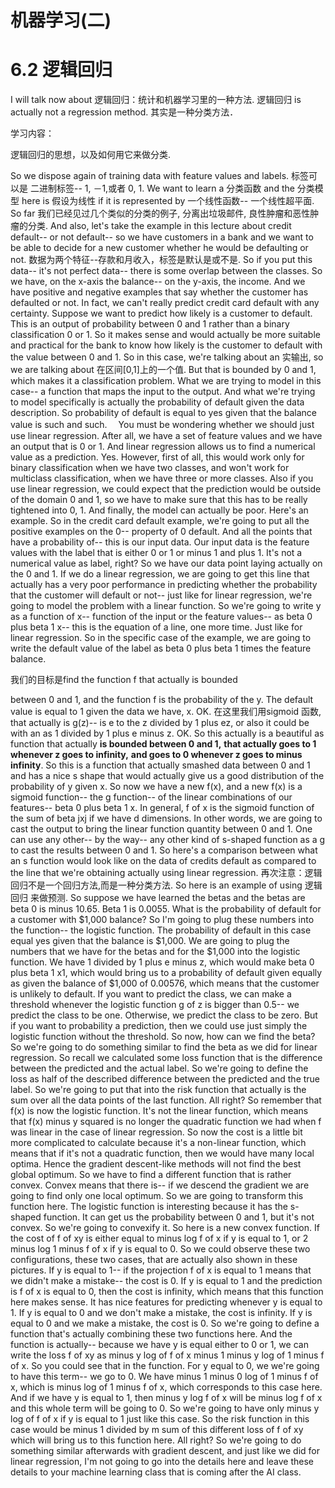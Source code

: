 # 机器学习(二)

# 6.2 逻辑回归

I will talk now about 逻辑回归：统计和机器学习里的一种方法.
逻辑回归 is actually not a regression method.
其实是一种分类方法．

学习内容：

逻辑回归的思想，以及如何用它来做分类.

So we dispose again of training data
with feature values and labels.
标签可以是 二进制标签--
1, －1,或者 0, 1.
We want to learn a 分类函数 and the 分类模型 here is 假设为线性
if it is represented by 一个线性函数-- 一个线性超平面.
So far 我们已经见过几个类似的分类的例子,
分离出垃圾邮件,
良性肿瘤和恶性肿瘤的分类.
And also, let's take the example in this lecture about credit
default--
or not default-- so we have customers in a bank
and we want to be able to decide for a new customer
whether he would be defaulting or not.
数据为两个特征--存款和月收入，标签是默认是或不是.
So if you put this data-- it's not perfect data--
there is some overlap between the classes.
So we have, on the x-axis the balance--
on the y-axis, the income.
And we have positive and negative examples
that say whether the customer has defaulted or not.
In fact, we can't really predict credit card default
with any certainty.
Suppose we want to predict how likely is a customer
to default. This is an output of probability between 0 and 1
rather than a binary classification 0 or 1.
So it makes sense and would actually
be more suitable and practical for the bank
to know how likely is the customer to default
with the value between 0 and 1.
So in this case, we're talking about an 实输出,
so we are talking about 在区间[0,1]上的一个值.
But that is bounded by 0 and 1, which makes it a classification
problem.
What we are trying to model in this case--
a function that maps the input to the output.
And what we're trying to model specifically
is actually the probability of default
given the data description.
So probability of default is equal to yes
given that the balance value is such and such.　
You must be wondering whether we should just use linear regression.
After all, we have a set of feature values
and we have an output that is 0 or 1.
And linear regression allows us to find a numerical value
as a prediction.
Yes.
However, first of all, this would work only
for binary classification when we have two classes,
and won't work for multiclass classification, when
we have three or more classes.
Also if you use linear regression,
we could expect that the prediction would
be outside of the domain 0 and 1,
so we have to make sure that this has to be really tightened
into 0, 1.
And finally, the model can actually be poor.
Here's an example.
So in the credit card default example,
we're going to put all the positive examples on the 0--
property of 0 default. And all the points
that have a probability of-- this is our input data.
Our input data is the feature values
with the label that is either 0 or 1 or minus 1 and plus 1.
It's not a numerical value as label, right?
So we have our data point laying actually on the 0 and 1.
If we do a linear regression, we are
going to get this line that actually
has a very poor performance in predicting
whether the probability that the customer will default or not--
just like for linear regression, we're
going to model the problem with a linear function.
So we're going to write y as a function of x-- function of the input or the feature values--
as beta 0 plus beta 1 x-- this is the equation of a line, one more time.
Just like for linear regression.
So in the specific case of the example,
we are going to write the default
value of the label as beta 0 plus beta 1 times the feature
balance.

我们的目标是find the function f that actually is bounded

between 0 and 1, and the function
f is the probability of the y.
The default value is equal to 1 given the data we have, x.
OK.
在这里我们用sigmoid 函数,
that actually is g(z)--
is e to the z divided by 1 plus ez, or also
it could be with an as 1 divided by 1 plus e minus z.
OK.
So this actually is a beautiful as function
that actually **is bounded between 0 and 1,**
**that actually goes to 1 whenever z goes to infinity,**
**and goes to 0 whenever z goes to minus infinity**. 
So this is a function that actually
smashed data between 0 and 1 and has a nice s shape that
would actually give us a good distribution of the probability
of y given x.
So now we have a new f(x), and a new f(x) is a sigmoid
function-- the g function-- of the linear combinations
of our features-- beta 0 plus beta 1 x.
In general, f of x is the sigmoid function
of the sum of beta jxj if we have d dimensions.
In other words, we are going to cast the output
to bring the linear function quantity between 0 and 1.
One can use any other-- by the way--
any other kind of s-shaped function
as a g to cast the results between 0 and 1.
So here's a comparison between what an s function would
look like on the data of credits default as
compared to the line that we're obtaining actually
using linear regression.
再次注意：逻辑回归不是一个回归方法,而是一种分类方法.
So here is an example of using 逻辑回归
来做预测.
So suppose we have learned the betas
and the betas are beta 0 is minus 10.65.
Beta 1 is 0.0055.
What is the probability of default for a customer
with $1,000 balance?
So I'm going to plug these numbers into the function--
the logistic function.
The probability of default in this case
equal yes given that the balance is $1,000.
We are going to plug the numbers that we have for the betas
and for the $1,000 into the logistic function.
We have 1 divided by 1 plus e minus
z, which would make beta 0 plus beta 1 x1,
which would bring us to a probability of default given
equally as given the balance of $1,000 of 0.00576,
which means that the customer is unlikely to default.
If you want to predict the class,
we can make a threshold whenever the logistic function g of z
is bigger than 0.5--
we predict the class to be one.
Otherwise, we predict the class to be zero.
But if you want to probability a prediction,
then we could use just simply the logistic function
without the threshold.
So now, how can we find the beta?
So we're going to do something similar to find the beta as we
did for linear regression.
So recall we calculated some loss function
that is the difference between the predicted
and the actual label.
So we're going to define the loss
as half of the described difference
between the predicted and the true label.
So we're going to put that into the risk function that actually
is the sum over all the data points of the last function.
All right?
So remember that f(x) is now the logistic function.
It's not the linear function, which
means that f(x) minus y squared
is no longer the quadratic function we
had when f was linear in the case of linear regression.
So now the cost is a little bit more
complicated to calculate because it's
a non-linear function, which means that if it's not
a quadratic function, then we would have many local optima.
Hence the gradient descent-like methods
will not find the best global optimum.
So we have to find a different function that is rather convex.
Convex means that there is-- if we
descend the gradient we are going
to find only one local optimum.
So we are going to transform this function here.
The logistic function is interesting
because it has the s-shaped function.
It can get us the probability between 0 and 1,
but it's not convex.
So we're going to convexify it.
So here is a new convex function.
If the cost of f of xy is either equal to minus
log f of x if y is equal to 1, or 2 minus log 1
minus f of x if y is equal to 0.
So we could observe these two configurations, these two
cases, that are actually also shown in these pictures.
If y is equal to 1-- if the projection f of x is equal to 1
means that we didn't make a mistake-- the cost is 0.
If y is equal to 1 and the prediction
is f of x is equal to 0, then the cost
is infinity, which means that this function here makes sense.
It has nice features for predicting
whenever y is equal to 1.
If y is equal to 0 and we don't make a mistake,
the cost is infinity.
If y is equal to 0 and we make a mistake, the cost is 0.
So we're going to define a function that's
actually combining these two functions here.
And the function is actually-- because we
have y is equal either to 0 or 1,
we can write the loss f of xy as minus y log of f of x minus 1
minus y log of 1 minus f of x.
So you could see that in the function.
For y equal to 0, we we're going to have this term--
we go to 0.
We have minus 1 minus 0 log of 1 minus f
of x, which is minus log of 1 minus f of x, which
corresponds to this case here.
And if we have y is equal to 1, then minus y
log f of x will be minus log f of x and this whole term
will be going to 0.
So we're going to have only minus y
log of f of x if y is equal to 1 just like this case.
So the risk function in this case would be minus 1
divided by m sum of this different loss of f of xy
which will bring us to this function here.
All right?
So we're going to do something similar afterwards
with gradient descent, and just like we
did for linear regression, I'm not
going to go into the details here and leave these details
to your machine learning class that
is coming after the AI class.